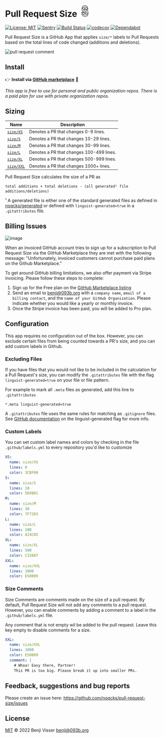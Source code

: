 # Pull Request Size <img src="static/logo.png" alt="logo" width="38">

[![License: MIT](https://img.shields.io/badge/License-MIT-yellow.svg)](https://opensource.org/licenses/MIT)
[![Sentry](https://img.shields.io/badge/sentry-enabled-green)](https://sentry.io)
[![Build Status](https://github.com/noqcks/pull-request-size/workflows/Test/badge.svg)](https://github.com/noqcks/pull-request-size/actions)
[![codecov](https://codecov.io/gh/noqcks/pull-request-size/branch/master/graph/badge.svg?token=qw3AMD6G8H)](https://codecov.io/gh/noqcks/pull-request-size)
[![Dependabot](https://badgen.net/badge/Dependabot/enabled/green?icon=dependabot)](https://dependabot.com/)

Pull Request Size is a GitHub App that applies `size/*` labels to Pull Requests based on the total lines of code changed (additions and deletions).

<img width="767" alt="pull request comment" src="https://user-images.githubusercontent.com/4740147/47858607-d7e05f80-ddc2-11e8-97d9-247033cc9a12.png">

## Install

👉 **Install via [GitHub marketplace](https://github.com/marketplace/pull-request-size/)** 🌟

_This app is free to use for personal and public organization repos. There is a paid plan for
use with private organization repos._

## Sizing

| Name | Description |
| ---- | ----------- |
| <a id="size/XS" href="#size/XS">`size/XS`</a> | Denotes a PR that changes 0-9 lines. |
| <a id="size/S" href="#size/S">`size/S`</a> | Denotes a PR that changes 10-29 lines. |
| <a id="size/M" href="#size/M">`size/M`</a> | Denotes a PR that changes 30-99 lines. |
| <a id="size/L" href="#size/L">`size/L`</a> | Denotes a PR that changes 100-499 lines. |
| <a id="size/XL" href="#size/XL">`size/XL`</a> | Denotes a PR that changes 500-999 lines. |
| <a id="size/XXL" href="#size/XXL">`size/XXL`</a> | Denotes a PR that changes 1000+ lines. |

Pull Request Size calculates the size of a PR as

```
total additions + total deletions - (all generated¹ file additions/deletions)
```

¹ A generated file is either one of the standard generated files as defined in [noqcks/generated](https://github.com/noqcks/generated/blob/master/lib/generated.js) or defined with `linguist-generated=true` in a `.gitattributes` file.

## Billing Issues

<img width="579" alt="image" src="https://user-images.githubusercontent.com/4740147/202276762-3c13b106-1194-4725-80ba-a65e8ffaffc0.png">

When an invoiced GitHub account tries to sign up for a subscription to Pull Request Size via the GitHub Marketplace they are met with the following message: "Unfortunately, invoiced customers cannot purchase paid plans on the Github Marketplace."

To get around GitHub billing limitations, we also offer payment via Stripe invoicing. Please follow these steps to complete:

1. Sign up for the Free plan on the [GitHub Marketplace listing](https://github.com/marketplace/pull-request-size)
2. Send an email to benji@093b.org with a `company name`, `email of a billing contact`, and the `name of your GitHub Organization`. Please indicate whether you would like a yearly or monthly invoice.
3. Once the Stripe invoice has been paid, you will be added to Pro plan.

## Configuration

This app requires no configuration out of the box. However, you can exclude certain files
from being counted towards a PR's size, and you can add custom labels in Github.

### Excluding Files

If you have files that you would not like to be included in the calculation for a Pull Request's size, you can modify the `.gitattributes` file with the flag `linguist-generated=true` on your file or file pattern.

For example to mark all `.meta` files as generated, add this line to `.gitattributes`

```
*.meta linguist-generated=true
```

A `.gitattributes` file uses the same rules for matching as `.gitignore` files. See [GitHub documentation](https://docs.github.com/en/github/administering-a-repository/managing-repository-settings/customizing-how-changed-files-appear-on-github) on the linguist-generated flag for more info.

### Custom Labels

You can set custom label names and colors by checking in the file `.github/labels.yml` to every repository you'd like to customize

```yaml
XS:
  name: size/XS
  lines: 0
  color: 3CBF00
S:
  name: size/S
  lines: 10
  color: 5D9801
M:
  name: size/M
  lines: 30
  color: 7F7203
L:
  name: size/L
  lines: 100
  color: A14C05
XL:
  name: size/XL
  lines: 500
  color: C32607
XXL:
  name: size/XXL
  lines: 1000
  color: E50009
```

### Size Comments

Size Comments are comments made on the size of a pull request. By default, Pull Request Size
will not add any comments to a pull request. However, you can enable comments by adding
a comment to a label in the `.github/labels.yml` file.

Any comment that is not empty wil be added to the pull request. Leave this key empty
to disable comments for a size.

```yaml
XXL:
  name: size/XXL
  lines: 1000
  color: E50009
  comment: |
    # Whoa! Easy there, Partner!
    This PR is too big. Please break it up into smaller PRs.
```

## Feedback, suggestions and bug reports

Please create an issue here: https://github.com/noqcks/pull-request-size/issues

## License

[MIT](LICENSE) © 2022 Benji Visser <benji@093b.org>

